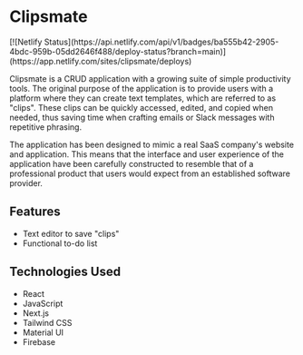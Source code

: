 <h1>Clipsmate</h1>
[![Netlify Status](https://api.netlify.com/api/v1/badges/ba555b42-2905-4bdc-959b-05dd2646f488/deploy-status?branch=main)](https://app.netlify.com/sites/clipsmate/deploys)
<p>Clipsmate is a CRUD application with a growing suite of simple productivity tools. The original purpose of the application is to provide users with a platform where they can create text templates, which are referred to as "clips". These clips can be quickly accessed, edited, and copied when needed, thus saving time when crafting emails or Slack messages with repetitive phrasing.

The application has been designed to mimic a real SaaS company's website and application. This means that the interface and user experience of the application have been carefully constructed to resemble that of a professional product that users would expect from an established software provider.</p>

<h2>Features</h2>
<ul>
    <li>Text editor to save "clips"</li>
    <li>Functional to-do list</li>
</ul>

<h2>Technologies Used</h2>
<ul>
    <li>React</li>
    <li>JavaScript</li>
    <li>Next.js</li>
    <li>Tailwind CSS</li>
    <li>Material UI</li>
    <li>Firebase</li>
</ul>
